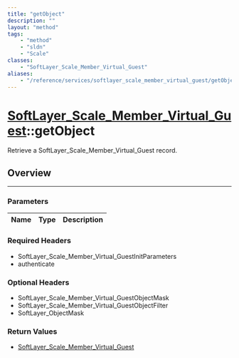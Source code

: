 ```yaml
---
title: "getObject"
description: ""
layout: "method"
tags:
    - "method"
    - "sldn"
    - "Scale"
classes:
    - "SoftLayer_Scale_Member_Virtual_Guest"
aliases:
    - "/reference/services/softlayer_scale_member_virtual_guest/getObject"
---
```

# [SoftLayer_Scale_Member_Virtual_Guest](/reference/services/SoftLayer_Scale_Member_Virtual_Guest)::getObject

Retrieve a SoftLayer_Scale_Member_Virtual_Guest record.


## Overview 


-----

### Parameters 
|Name | Type | Description |
| --- | --- | --- |


### Required Headers
* SoftLayer_Scale_Member_Virtual_GuestInitParameters
* authenticate


### Optional Headers
* SoftLayer_Scale_Member_Virtual_GuestObjectMask
* SoftLayer_Scale_Member_Virtual_GuestObjectFilter
* SoftLayer_ObjectMask

### Return Values
* <a href='/reference/datatypes/SoftLayer_Scale_Member_Virtual_Guest'>SoftLayer_Scale_Member_Virtual_Guest </a>




